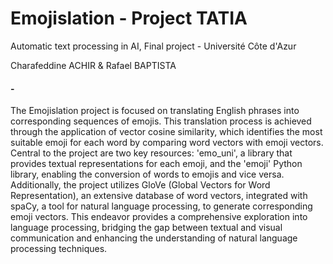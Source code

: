# Emojislation - Project TATIA
Automatic text processing in AI, Final project - Université Côte d'Azur

Charafeddine ACHIR & Rafael BAPTISTA

#### -

The Emojislation project is focused on translating English phrases into corresponding sequences of emojis. This translation process is achieved through the application of vector cosine similarity, which identifies the most suitable emoji for each word by comparing word vectors with emoji vectors. Central to the project are two key resources: 'emo_uni', a library that provides textual representations for each emoji, and the 'emoji' Python library, enabling the conversion of words to emojis and vice versa. Additionally, the project utilizes GloVe (Global Vectors for Word Representation), an extensive database of word vectors, integrated with spaCy, a tool for natural language processing, to generate corresponding emoji vectors. This endeavor provides a comprehensive exploration into language processing, bridging the gap between textual and visual communication and enhancing the understanding of natural language processing techniques.